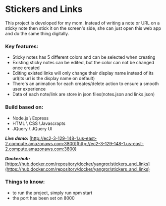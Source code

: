 # Stickers and Links

This project is developed for my mom. Instead of writing a note or URL on a sticky note then stick it on the screen's side, she can just open this web app and do the same thing digitally.


### Key features:
 - Sticky notes has 5 different colors and can be selected when creating
 - Existing sticky notes can be edited, but the color can not be changed once created
 - Editing existed links will only change their display name instead of its url(its url is the display name on default)
 - There's an animation for each creates/delete action to ensure a smooth user experience
 - Data of each note/link are store in json files(notes.json and links.json)
 
 
### Build based on:
 - Node.js \ Express
 - HTML \ CSS \Javascrapts
 - JQuery \ JQuery UI


***Live demo:*** [http://ec2-3-129-148-1.us-east-2.compute.amazonaws.com:3800](http://ec2-3-129-148-1.us-east-2.compute.amazonaws.com:3800)

***Dockerhub:*** [https://hub.docker.com/repository/docker/yangror/stickers_and_links](https://hub.docker.com/repository/docker/yangror/stickers_and_links)


### Things to know:
 - to run the project, simply run npm start
 - the port has been set on 8000
